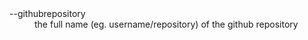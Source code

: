 <dt>--githubrepository</dt>
<dd>the full name (eg. username/repository) of the github repository</dd>